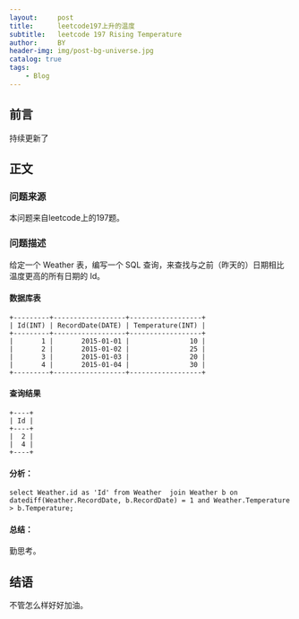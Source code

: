 ```yaml
---
layout:     post
title:      leetcode197上升的温度
subtitle:   leetcode 197 Rising Temperature
author:     BY
header-img: img/post-bg-universe.jpg
catalog: true
tags:
    - Blog
---
```



## 前言

持续更新了

## 正文

### 问题来源

本问题来自leetcode上的197题。  

### 问题描述

给定一个 Weather 表，编写一个 SQL 查询，来查找与之前（昨天的）日期相比温度更高的所有日期的 Id。  

#### 数据库表
```
+---------+------------------+------------------+
| Id(INT) | RecordDate(DATE) | Temperature(INT) |
+---------+------------------+------------------+
|       1 |       2015-01-01 |               10 |
|       2 |       2015-01-02 |               25 |
|       3 |       2015-01-03 |               20 |
|       4 |       2015-01-04 |               30 |
+---------+------------------+------------------+
```

#### 查询结果
```
+----+
| Id |
+----+
|  2 |
|  4 |
+----+
```

#### 分析：  
```
select Weather.id as 'Id' from Weather  join Weather b on datediff(Weather.RecordDate, b.RecordDate) = 1 and Weather.Temperature > b.Temperature;
```

#### 总结：
勤思考。  

## 结语
不管怎么样好好加油。

